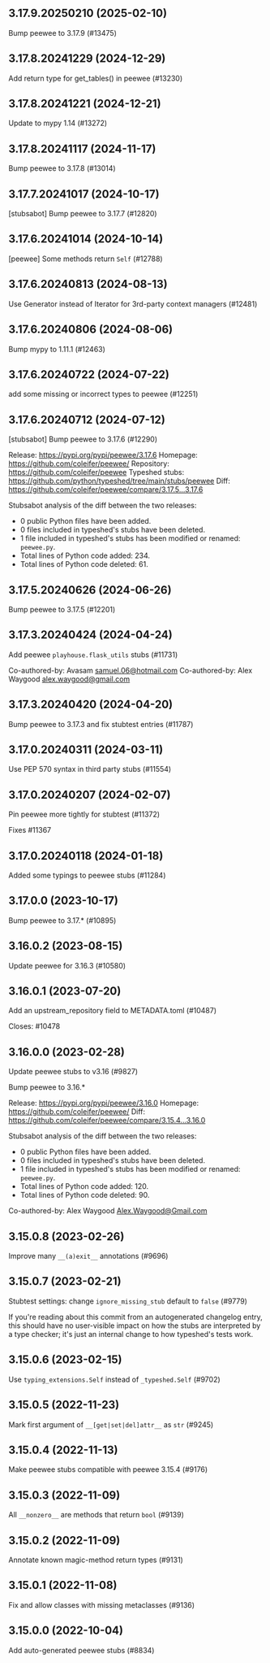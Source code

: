 ## 3.17.9.20250210 (2025-02-10)

Bump peewee to 3.17.9 (#13475)

## 3.17.8.20241229 (2024-12-29)

Add return type for get_tables() in peewee (#13230)

## 3.17.8.20241221 (2024-12-21)

Update to mypy 1.14 (#13272)

## 3.17.8.20241117 (2024-11-17)

Bump peewee to 3.17.8 (#13014)

## 3.17.7.20241017 (2024-10-17)

[stubsabot] Bump peewee to 3.17.7 (#12820)

## 3.17.6.20241014 (2024-10-14)

[peewee] Some methods return `Self` (#12788)

## 3.17.6.20240813 (2024-08-13)

Use Generator instead of Iterator for 3rd-party context managers (#12481)

## 3.17.6.20240806 (2024-08-06)

Bump mypy to 1.11.1 (#12463)

## 3.17.6.20240722 (2024-07-22)

add some missing or incorrect types to peewee (#12251)

## 3.17.6.20240712 (2024-07-12)

[stubsabot] Bump peewee to 3.17.6 (#12290)

Release: https://pypi.org/pypi/peewee/3.17.6
Homepage: https://github.com/coleifer/peewee/
Repository: https://github.com/coleifer/peewee
Typeshed stubs: https://github.com/python/typeshed/tree/main/stubs/peewee
Diff: https://github.com/coleifer/peewee/compare/3.17.5...3.17.6

Stubsabot analysis of the diff between the two releases:
 - 0 public Python files have been added.
 - 0 files included in typeshed's stubs have been deleted.
 - 1 file included in typeshed's stubs has been modified or renamed: `peewee.py`.
 - Total lines of Python code added: 234.
 - Total lines of Python code deleted: 61.

## 3.17.5.20240626 (2024-06-26)

Bump peewee to 3.17.5 (#12201)

## 3.17.3.20240424 (2024-04-24)

Add peewee `playhouse.flask_utils` stubs (#11731)

Co-authored-by: Avasam <samuel.06@hotmail.com>
Co-authored-by: Alex Waygood <alex.waygood@gmail.com>

## 3.17.3.20240420 (2024-04-20)

Bump peewee to 3.17.3 and fix stubtest entries (#11787)

## 3.17.0.20240311 (2024-03-11)

Use PEP 570 syntax in third party stubs (#11554)

## 3.17.0.20240207 (2024-02-07)

Pin peewee more tightly for stubtest (#11372)

Fixes  #11367

## 3.17.0.20240118 (2024-01-18)

Added some typings to peewee stubs (#11284)

## 3.17.0.0 (2023-10-17)

Bump peewee to 3.17.* (#10895)

## 3.16.0.2 (2023-08-15)

Update peewee for 3.16.3 (#10580)

## 3.16.0.1 (2023-07-20)

Add an upstream_repository field to METADATA.toml (#10487)

Closes: #10478

## 3.16.0.0 (2023-02-28)

Update peewee stubs to v3.16 (#9827)

Bump peewee to 3.16.*

Release: https://pypi.org/pypi/peewee/3.16.0
Homepage: https://github.com/coleifer/peewee/
Diff: https://github.com/coleifer/peewee/compare/3.15.4...3.16.0

Stubsabot analysis of the diff between the two releases:
 - 0 public Python files have been added.
 - 0 files included in typeshed's stubs have been deleted.
 - 1 file included in typeshed's stubs has been modified or renamed: `peewee.py`.
 - Total lines of Python code added: 120.
 - Total lines of Python code deleted: 90.

Co-authored-by: Alex Waygood <Alex.Waygood@Gmail.com>

## 3.15.0.8 (2023-02-26)

Improve many `__(a)exit__` annotations (#9696)

## 3.15.0.7 (2023-02-21)

Stubtest settings: change `ignore_missing_stub` default to `false` (#9779)

If you're reading about this commit from an autogenerated changelog entry, this should have no user-visible impact on how the stubs are interpreted by a type checker; it's just an internal change to how typeshed's tests work.

## 3.15.0.6 (2023-02-15)

Use `typing_extensions.Self` instead of `_typeshed.Self` (#9702)

## 3.15.0.5 (2022-11-23)

Mark first argument of `__[get|set|del]attr__` as `str` (#9245)

## 3.15.0.4 (2022-11-13)

Make peewee stubs compatible with peewee 3.15.4 (#9176)

## 3.15.0.3 (2022-11-09)

All `__nonzero__` are methods that return `bool` (#9139)

## 3.15.0.2 (2022-11-09)

Annotate known magic-method return types (#9131)

## 3.15.0.1 (2022-11-08)

Fix and allow classes with missing metaclasses (#9136)

## 3.15.0.0 (2022-10-04)

Add auto-generated peewee stubs (#8834)


